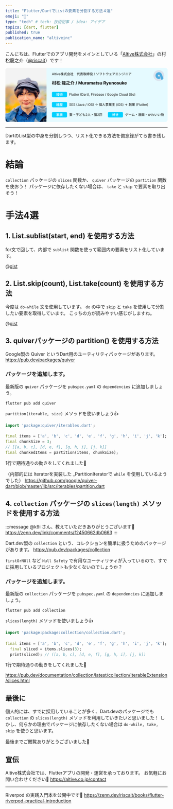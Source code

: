 ```yaml
---
title: "Flutter/DartでListの要素を分割する方法４選"
emoji: "🔪"
type: "tech" # tech: 技術記事 / idea: アイデア
topics: [dart, flutter]
published: true
publication_name: "altiveinc"
---
```


こんにちは、Flutterでのアプリ開発をメインとしている「[Altive株式会社](https://altive.co.jp)」の村松龍之介（[@riscait](https://x.com/riscait)）です！

![](/images/ProfileBanner_Muramatsu.jpg)


---

DartのList型の中身を分割しつつ、リスト化できる方法を備忘録がてら書き残します。

# 結論
`collection` パッケージの `slices` 関数か、 `quiver` パッケージの `partition` 関数を使おう！
パッケージに依存したくない場合は、 `take` と `skip` で要素を取り出そう！

# 手法4選

## 1. List.sublist(start, end) を使用する方法
for文で回して、内部で `sublist` 関数を使って範囲内の要素をリスト化しています。

@[gist](https://gist.github.com/Riscait/f4c95ade1546c9c040566212532aa8ad)

## 2. List.skip(count), List.take(count) を使用する方法
今度は `do-while` 文を使用しています。
`do` の中で `skip` と `take` を使用して分割したい要素を取得しています。
こっちの方が読みやすい感じがしますね。

@[gist](https://gist.github.com/Riscait/50d2a17b7212e889dbfd64a81fa31fe7)

## 3. quiverパッケージの partition() を使用する方法
Google製の Quiver というDart用のユーティリティパッケージがあります。
https://pub.dev/packages/quiver

### パッケージを追加します。
最新版の `quiver` パッケージを `pubspec.yaml` の `dependencies` に追加しましょう。

```
flutter pub add quiver
```

`partition(iterable, size)` メソッドを使いましょう👍

```dart
import 'package:quiver/iterables.dart';

final items = ['a', 'b', 'c', 'd', 'e', 'f', 'g', 'h', 'i', 'j', 'k'];
final chunkSize = 3;
// [[a, b, c], [d, e, f], [g, h, i], [j, k]]
final chunkedItems = partition(items, chunkSize);
```

1行で期待通りの動きをしてくれました🥺

（内部的には Iteratorを実装した _PartitionIteratorで `while` を使用しているようでした）
https://github.com/google/quiver-dart/blob/master/lib/src/iterables/partition.dart

## 4. `collection` パッケージの `slices(length)` メソッドを使用する方法
:::message
@k9i さん、教えていただきありがとうございます🙌
https://zenn.dev/link/comments/f2450662db0663
:::

Dart.dev製の `collection` という、コレクションを簡単に扱うためのパッケージがあります。
https://pub.dev/packages/collection

`firstOrNUll` など `Null Safety` で有用なユーティリティが入っているので、すでに採用しているプロジェクトも少なくないのでしょうか？

### パッケージを追加します。
最新版の `collection` パッケージを `pubspec.yaml` の `dependencies` に追加しましょう。

```
flutter pub add collection
```

`slices(length)` メソッドを使いましょう👍

```dart
import 'package:package:collection/collection.dart';

final items = ['a', 'b', 'c', 'd', 'e', 'f', 'g', 'h', 'i', 'j', 'k'];
  final sliced = items.slices(3);
  print(sliced); // ([a, b, c], [d, e, f], [g, h, i], [j, k])
```

1行で期待通りの動きをしてくれました🥺

https://pub.dev/documentation/collection/latest/collection/IterableExtension/slices.html

## 最後に
個人的には、すでに採用していることが多く、Dart.devのパッケージでも `collection` の `slices(length)` メソッドを利用していきたいと思いました！
しかし、何らかの理由でパッケージに依存したくない場合は `do-while, take, skip` を使うと思います。

最後までご閲覧ありがとうございました🙌

## 宣伝

Altive株式会社では、Flutterアプリの開発・運営を承っております。
お気軽にお問い合わせください🫡 
https://altive.co.jp/contact

---

Riverpod の実践入門本を公開中です📘
https://zenn.dev/riscait/books/flutter-riverpod-practical-introduction
